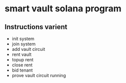 # smart vault solana program

## Instructions varient

- init system
- join system
- add vault circuit
- rent vault
- topup rent
- close rent
- bid tenant
- prove vault circuit running
